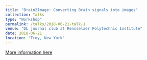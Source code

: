 ```yaml
---
title: "Brain2Image: Converting Brain signals into images"
collection: Talks
type: "Workshop"
permalink: /talks/2018-06-21-talk-1
venue: "DL journal club at Rensselaer Polytechnic Institute"
date: 2018-06-21
location: "Troy, New York"
---
```

[More information here](https://github.com/hmshan/DL_JournalClub/blob/master/slides/2018-06-21_Yuanyuan_EEG_GAN_VAE.pdf)

